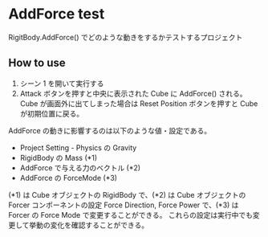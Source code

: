 # AddForce test
RigitBody.AddForce() でどのような動きをするかテストするプロジェクト

## How to use
1. シーン 1 を開いて実行する
1. Attack ボタンを押すと中央に表示された Cube に AddForce() される。Cube が画面外に出てしまった場合は Reset Position ボタンを押すと Cube が初期位置に戻る。

AddForce の動きに影響するのは以下のような値・設定である。

- Project Setting - Physics の Gravity
- RigidBody の Mass (*1)
- AddForce で与える力のベクトル (*2)
- AddForce の ForceMode (*3)

(*1) は Cube オブジェクトの RigidBody で、(*2) は Cube オブジェクトの Forcer コンポーネントの設定 Force Direction, Force Power で、(*3) は Forcer の Force Mode で変更することができる。
これらの設定は実行中でも変更して挙動の変化を確認することができる。
